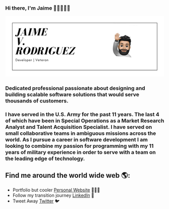 ### Hi there, I'm Jaime 👋🏽🧑🏻‍💻

<img src = "https://github.com/JaimeVRodriguez/JaimeVRodriguez/blob/master/header.png">

### 
### Dedicated professional passionate about designing and building scalable software solutions that would serve thousands of customers.
### I have served in the U.S. Army for the past 11 years. The last 4 of which have been in Special Operations as a Market Research Analyst and Talent Acquisition Specialist. I have served on small collaborative teams in ambiguous missions across the world. As I pursue a career in software development I am looking to combine my passion for programming with my 11 years of military experience in order to serve with a team on the leading edge of technology.

## Find me around the world wide web 🌎:
- Portfolio but cooler <a href="https://www.jaime-rodriguez.com">Personal Website</a> 👨🏻‍💻
- Follow my transition journey <a href="https://www.https://www.linkedin.com/in/jaime-v-rodriguez/">LinkedIn</a> 💼
- Tweet Away <a href="https://codepen.io/m0nica">Twitter</a> 🐦


